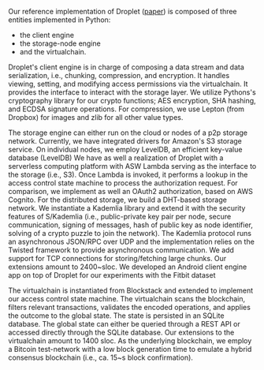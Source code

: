 Our reference implementation of Droplet ([paper](https://arxiv.org/abs/1806.02057)) is composed of three entities implemented in Python: 
 - the client engine
 - the storage-node engine
 - and the virtualchain.
 
Droplet's client engine is in charge of composing a data stream and data serialization, i.e., chunking, compression, and encryption. 
It handles viewing, setting, and modifying access permissions via the virtualchain.
It provides the interface to interact with the storage layer.
We utilize Pythons's cryptography library for our crypto functions;
AES encryption, SHA hashing, and ECDSA signature operations.
For compression, we use Lepton (from Dropbox) for images and zlib for all other value types.


The storage engine can either run on the cloud or nodes of a p2p storage network.
Currently, we have integrated drivers for Amazon's S3 storage service.
On individual nodes, we employ LevelDB, an efficient key-value database (LevelDB)
We have as well a realization of Droplet with a serverless computing platform 
with ASW Lambda serving as the interface to the storage (i.e., S3).
Once Lambda is invoked, it performs a lookup in the access control state machine to process the authorization request.
For comparison, we implement as well an OAuth2 authorization, based on AWS Cognito.
For the distributed storage, we build a DHT-based storage network.
We instantiate a Kademlia library and
extend it with the security features of S/Kademlia (i.e., public-private key pair per node, secure communication, signing of messages, hash of public key as node identifier, solving of a crypto puzzle to join the network).
The Kademlia protocol runs an asynchronous JSON/RPC over UDP
and the implementation relies on the Twisted framework to provide asynchronous communication. 
We add support for TCP connections for storing/fetching large chunks.
Our extensions amount to 2400~sloc.
We developed an Android client engine app on top of Droplet for our experiments with the Fitbit dataset

The virtualchain is instantiated from Blockstack and extended to implement our access control state 
machine.
The virtualchain scans the blockchain, filters relevant transactions, validates the encoded operations, and applies the outcome to the global state.
The state is persisted in an SQLite database.
The global state can either be queried through a REST API or accessed directly through the SQLite database.
Our extensions to the virtualchain amount to 1400 sloc.
As the underlying blockchain, we employ a Bitcoin test-network with a low block generation time to emulate a hybrid consensus blockchain (i.e., ca. 15~s block confirmation).


